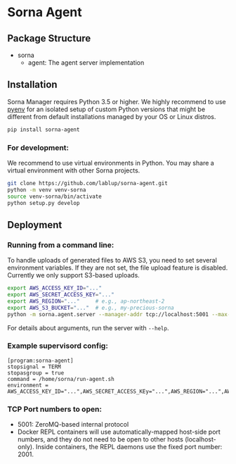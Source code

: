 Sorna Agent
===========

Package Structure
-----------------

 * sorna
   * agent: The agent server implementation

Installation
------------

Sorna Manager requires Python 3.5 or higher.  We highly recommend to use
[pyenv](https://github.com/yyuu/pyenv) for an isolated setup of custom Python
versions that might be different from default installations managed by your OS
or Linux distros.

```sh
pip install sorna-agent
```

### For development:

We recommend to use virtual environments in Python.
You may share a virtual environment with other Sorna projects.

```sh
git clone https://github.com/lablup/sorna-agent.git
python -m venv venv-sorna
source venv-sorna/bin/activate
python setup.py develop
```

Deployment
----------

### Running from a command line:

To handle uploads of generated files to AWS S3, you need to set several
environment variables.  If they are not set, the file upload feature is
disabled.  Currently we only support S3-based uploads.

```sh
export AWS_ACCESS_KEY_ID="..."
export AWS_SECRET_ACCESS_KEY="..."
export AWS_REGION="..."     # e.g., ap-northeast-2
export AWS_S3_BUCKET="..."  # e.g., my-precious-sorna
python -m sorna.agent.server --manager-addr tcp://localhost:5001 --max-kernels 15
```

For details about arguments, run the server with `--help`.

### Example supervisord config:

```dosini
[program:sorna-agent]
stopsignal = TERM
stopasgroup = true
command = /home/sorna/run-agent.sh
environment = AWS_ACCESS_KEY_ID="...",AWS_SECRET_ACCESS_KEy="...",AWS_REGION="...",AWS_S3_BUCKET="..."
```

### TCP Port numbers to open:

 * 5001: ZeroMQ-based internal protocol
 * Docker REPL containers will use automatically-mapped host-side port numbers,
   and they do not need to be open to other hosts (localhost-only).
   Inside containers, the REPL daemons use the fixed port number: 2001.
